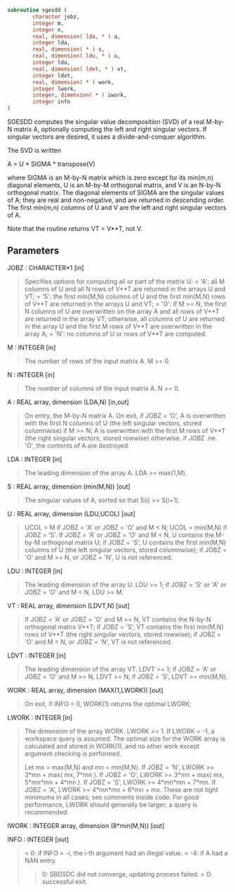 ```fortran
subroutine sgesdd (
        character jobz,
        integer m,
        integer n,
        real, dimension( lda, * ) a,
        integer lda,
        real, dimension( * ) s,
        real, dimension( ldu, * ) u,
        integer ldu,
        real, dimension( ldvt, * ) vt,
        integer ldvt,
        real, dimension( * ) work,
        integer lwork,
        integer, dimension( * ) iwork,
        integer info
)
```

SGESDD computes the singular value decomposition (SVD) of a real
M-by-N matrix A, optionally computing the left and right singular
vectors.  If singular vectors are desired, it uses a
divide-and-conquer algorithm.

The SVD is written

A = U \* SIGMA \* transpose(V)

where SIGMA is an M-by-N matrix which is zero except for its
min(m,n) diagonal elements, U is an M-by-M orthogonal matrix, and
V is an N-by-N orthogonal matrix.  The diagonal elements of SIGMA
are the singular values of A; they are real and non-negative, and
are returned in descending order.  The first min(m,n) columns of
U and V are the left and right singular vectors of A.

Note that the routine returns VT = V\*\*T, not V.

## Parameters
JOBZ : CHARACTER\*1 [in]
> Specifies options for computing all or part of the matrix U:
> = 'A':  all M columns of U and all N rows of V\*\*T are
> returned in the arrays U and VT;
> = 'S':  the first min(M,N) columns of U and the first
> min(M,N) rows of V\*\*T are returned in the arrays U
> and VT;
> = 'O':  If M >= N, the first N columns of U are overwritten
> on the array A and all rows of V\*\*T are returned in
> the array VT;
> otherwise, all columns of U are returned in the
> array U and the first M rows of V\*\*T are overwritten
> in the array A;
> = 'N':  no columns of U or rows of V\*\*T are computed.

M : INTEGER [in]
> The number of rows of the input matrix A.  M >= 0.

N : INTEGER [in]
> The number of columns of the input matrix A.  N >= 0.

A : REAL array, dimension (LDA,N) [in,out]
> On entry, the M-by-N matrix A.
> On exit,
> if JOBZ = 'O',  A is overwritten with the first N columns
> of U (the left singular vectors, stored
> columnwise) if M >= N;
> A is overwritten with the first M rows
> of V\*\*T (the right singular vectors, stored
> rowwise) otherwise.
> if JOBZ .ne. 'O', the contents of A are destroyed.

LDA : INTEGER [in]
> The leading dimension of the array A.  LDA >= max(1,M).

S : REAL array, dimension (min(M,N)) [out]
> The singular values of A, sorted so that S(i) >= S(i+1).

U : REAL array, dimension (LDU,UCOL) [out]
> UCOL = M if JOBZ = 'A' or JOBZ = 'O' and M < N;
> UCOL = min(M,N) if JOBZ = 'S'.
> If JOBZ = 'A' or JOBZ = 'O' and M < N, U contains the M-by-M
> orthogonal matrix U;
> if JOBZ = 'S', U contains the first min(M,N) columns of U
> (the left singular vectors, stored columnwise);
> if JOBZ = 'O' and M >= N, or JOBZ = 'N', U is not referenced.

LDU : INTEGER [in]
> The leading dimension of the array U.  LDU >= 1; if
> JOBZ = 'S' or 'A' or JOBZ = 'O' and M < N, LDU >= M.

VT : REAL array, dimension (LDVT,N) [out]
> If JOBZ = 'A' or JOBZ = 'O' and M >= N, VT contains the
> N-by-N orthogonal matrix V\*\*T;
> if JOBZ = 'S', VT contains the first min(M,N) rows of
> V\*\*T (the right singular vectors, stored rowwise);
> if JOBZ = 'O' and M < N, or JOBZ = 'N', VT is not referenced.

LDVT : INTEGER [in]
> The leading dimension of the array VT.  LDVT >= 1;
> if JOBZ = 'A' or JOBZ = 'O' and M >= N, LDVT >= N;
> if JOBZ = 'S', LDVT >= min(M,N).

WORK : REAL array, dimension (MAX(1,LWORK)) [out]
> On exit, if INFO = 0, WORK(1) returns the optimal LWORK;

LWORK : INTEGER [in]
> The dimension of the array WORK. LWORK >= 1.
> If LWORK = -1, a workspace query is assumed.  The optimal
> size for the WORK array is calculated and stored in WORK(1),
> and no other work except argument checking is performed.
> 
> Let mx = max(M,N) and mn = min(M,N).
> If JOBZ = 'N', LWORK >= 3\*mn + max( mx, 7\*mn ).
> If JOBZ = 'O', LWORK >= 3\*mn + max( mx, 5\*mn\*mn + 4\*mn ).
> If JOBZ = 'S', LWORK >= 4\*mn\*mn + 7\*mn.
> If JOBZ = 'A', LWORK >= 4\*mn\*mn + 6\*mn + mx.
> These are not tight minimums in all cases; see comments inside code.
> For good performance, LWORK should generally be larger;
> a query is recommended.

IWORK : INTEGER array, dimension (8\*min(M,N)) [out]

INFO : INTEGER [out]
> <  0:  if INFO = -i, the i-th argument had an illegal value.
> = -4:  if A had a NAN entry.
> >  0:  SBDSDC did not converge, updating process failed.
> =  0:  successful exit.
